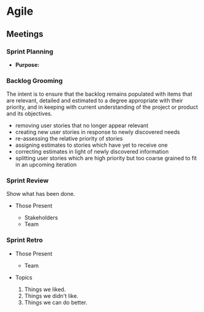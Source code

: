 # Agile

## Meetings

### Sprint Planning

-   **Purpose:**

### Backlog Grooming

The intent is to ensure that the backlog remains populated with items that are relevant, detailed and estimated to a degree appropriate with their priority, and in keeping with current understanding of the project or product and its objectives.

-   removing user stories that no longer appear relevant
-   creating new user stories in response to newly discovered needs
-   re-assessing the relative priority of stories
-   assigning estimates to stories which have yet to receive one
-   correcting estimates in light of newly discovered information
-   splitting user stories which are high priority but too coarse grained to fit in an upcoming iteration

### Sprint Review

Show what has been done.

-   Those Present

    -   Stakeholders
    -   Team

### Sprint Retro

-   Those Present

    -   Team

-   Topics

    1.  Things we liked.
    1.  Things we didn't like.
    1.  Things we can do better.

